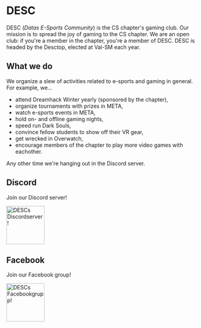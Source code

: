 # DESC

DESC (*Datas E-Sports Community*) is the CS chapter's gaming club. Our mission is to spread the joy of gaming to the CS chapter. We are an open club: if you're a member in the chapter, you're a member of DESC. DESC is headed by the Desctop, elected at Val-SM each year.

## What we do

We organize a slew of activities related to e-sports and gaming in general. For example, we...

* attend Dreamhack Winter yearly (sponsored by the chapter),
* organize tournaments with prizes in META,
* watch e-sports events in META,
* hold on- and offline gaming nights,
* speed run Dark Souls,
* convince fellow students to show off their VR gear,
* get wrecked in Overwatch,
* encourage members of the chapter to play more video games with eachother.

Any other time we're hanging out in the Discord server.

## Discord

Join our Discord server!

<a href="https://discord.gg/xwjCxXkmFM">
    <img 
         src="http://static.datasektionen.se/namnder/desc/discord-logo.png" 
         alt="DESCs Discordserver!"
         width="100"
    >
</a>

## Facebook

Join our Facebook group!

<a href="https://www.facebook.com/groups/447431545372957">
    <img 
         src="http://static.datasektionen.se/namnder/desc/facebook-logo.png" 
         alt="DESCs Facebookgrupp!"
         width="100"
    >
</a>

